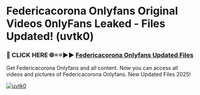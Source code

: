 # Federicacorona Onlyfans Original Videos 0nlyFans Leaked - Files Updated! (uvtk0)

<h3>🔴 CLICK HERE 🌐==►► <a href="https://tinyurl.com/2m67pmp6" rel="nofollow">Federicacorona Onlyfans Updated Files</a></h3>

Get Federicacorona Onlyfans and all content. Now you can access all videos and pictures of Federicacorona Onlyfans. New Updated Files 2025!

[![uvtk0](https://i.imgur.com/H4QAA4z.gif)](https://tinyurl.com/2m67pmp6)